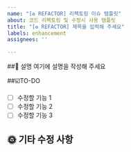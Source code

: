 ```yaml
---
name: "[♻️ REFACTOR] 리펙토링 이슈 템플릿"
about: 코드 리팩토링 및 수정시 사용 템플릿
title: "[♻️ REFACTOR] 제목을 입력해 주세요"
labels: enhancement
assignees: ''

---
```


##💬 설명
여기에 설명을 작성해 주세요

##☑️TO-DO
- [ ] 수정할 기능 1
- [ ] 수정할 기능 2
- [ ] 수정할 기능 3

## 🌞 기타 수정 사항
